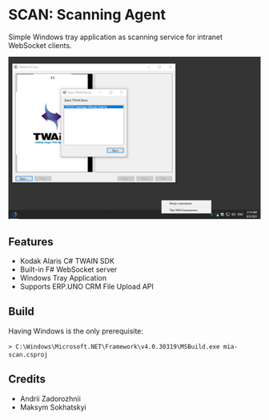 SCAN: Scanning Agent
====================

Simple Windows tray application as scanning service for intranet WebSocket clients.

![Screenshot](/Resources/screenshot.png)

Features
--------

* Kodak Alaris C# TWAIN SDK
* Built-in F# WebSocket server
* Windows Tray Application
* Supports ERP.UNO CRM File Upload API

Build
-----

Having Windows is the only prerequisite:

```
> C:\Windows\Microsoft.NET\Framework\v4.0.30319\MSBuild.exe mia-scan.csproj
```

Credits
-------

* Andrii Zadorozhnii
* Maksym Sokhatskyi

